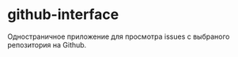 # github-interface
Одностраничное приложение для просмотра issues с выбраного репозитория на Github.
